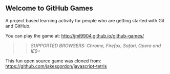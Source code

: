 ## Welcome to GitHub Games

A project based learning activity for people who are getting started with Git and GitHub.

You can play the game at: http://jml9904.github.io/github-games/

>> _*SUPPORTED BROWSERS*: Chrome, Firefox, Safari, Opera and IE9+_

This fun open source game was cloned from: https://github.com/jakesgordon/javascript-tetris
